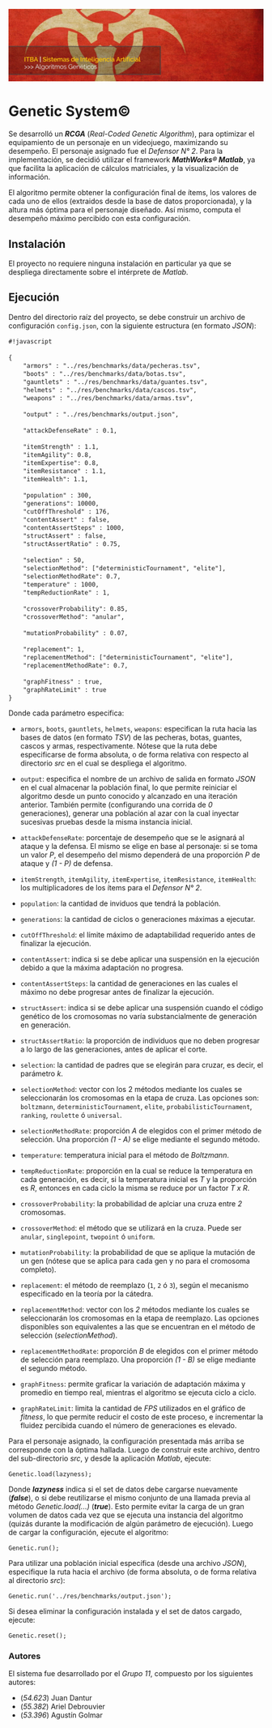 ![...](res/images/header.jpg)

# Genetic System©

Se desarrolló un _**RCGA**_ (_Real-Coded Genetic Algorithm_), para optimizar
el equipamiento de un personaje en un videojuego, maximizando su desempeño. El
personaje asignado fue el _Defensor N° 2_. Para la implementación, se decidió
utilizar el framework **_MathWorks® Matlab_**, ya que facilita la aplicación
de cálculos matriciales, y la visualización de información.

El algoritmo permite obtener la configuración final de ítems, los valores de
cada uno de ellos (extraidos desde la base de datos proporcionada), y la
altura más óptima para el personaje diseñado. Así mismo, computa el desempeño
máximo percibido con esta configuración.

## Instalación

El proyecto no requiere ninguna instalación en particular ya que se despliega
directamente sobre el intérprete de _Matlab_.

## Ejecución

Dentro del directorio raíz del proyecto, se debe construir un archivo de
configuración `config.json`, con la siguiente estructura (en formato _JSON_):

```
#!javascript

{
	"armors" : "../res/benchmarks/data/pecheras.tsv",
	"boots" : "../res/benchmarks/data/botas.tsv",
	"gauntlets" : "../res/benchmarks/data/guantes.tsv",
	"helmets" : "../res/benchmarks/data/cascos.tsv",
	"weapons" : "../res/benchmarks/data/armas.tsv",

	"output" : "../res/benchmarks/output.json",

	"attackDefenseRate" : 0.1,

	"itemStrength" : 1.1,
	"itemAgility": 0.8,
	"itemExpertise": 0.8,
	"itemResistance" : 1.1,
	"itemHealth": 1.1,

	"population" : 300,
	"generations": 10000,
	"cutOffThreshold" : 176,
	"contentAssert" : false,
	"contentAssertSteps" : 1000,
	"structAssert" : false,
	"structAssertRatio" : 0.75,

	"selection" : 50,
	"selectionMethod": ["deterministicTournament", "elite"],
	"selectionMethodRate": 0.7,
	"temperature" : 1000,
	"tempReductionRate" : 1,

	"crossoverProbability": 0.85,
	"crossoverMethod": "anular",

	"mutationProbability" : 0.07,

	"replacement": 1,
	"replacementMethod": ["deterministicTournament", "elite"],
	"replacementMethodRate": 0.7,

	"graphFitness" : true,
	"graphRateLimit" : true
}

```

Donde cada parámetro especifica:

* `armors`, `boots`, `gauntlets`, `helmets`, `weapons`: especifican la ruta
hacia las bases de datos (en formato _TSV_) de las pecheras, botas, guantes,
cascos y armas, respectivamente. Nótese que la ruta debe especificarse de
forma absoluta, o de forma relativa con respecto al directorio _src_ en el
cual se despliega el algoritmo.

* `output`: especifica el nombre de un archivo de salida en formato _JSON_ en
el cual almacenar la población final, lo que permite reiniciar el algoritmo
desde un punto conocido y alcanzado en una iteración anterior. También permite
(configurando una corrida de _0_ generaciones), generar una población al azar
con la cual inyectar sucesivas pruebas desde la misma instancia inicial.

* `attackDefenseRate`: porcentaje de desempeño que se le asignará al ataque y
la defensa. El mismo se elige en base al personaje: si se toma un valor _P_,
el desempeño del mismo dependerá de una proporción _P_ de ataque y _(1 - P)_
de defensa.

* `itemStrength`, `itemAgility`, `itemExpertise`, `itemResistance`,
`itemHealth`: los multiplicadores de los ítems para el _Defensor N° 2_.

* `population`: la cantidad de inviduos que tendrá la población.
* `generations`: la cantidad de ciclos o generaciones máximas a ejecutar.
* `cutOffThreshold`: el límite máximo de adaptabilidad requerido antes de
finalizar la ejecución.
* `contentAssert`: indica si se debe aplicar una suspensión en la ejecución
debido a que la máxima adaptación no progresa.
* `contentAssertSteps`: la cantidad de generaciones en las cuales el máximo no
debe progresar antes de finalizar la ejecución.
* `structAssert`: indica si se debe aplicar una suspensión cuando el código
genético de los cromosomas no varía substancialmente de generación en
generación.
* `structAssertRatio`: la proporción de individuos que no deben progresar a lo
largo de las generaciones, antes de aplicar el corte.

* `selection`: la cantidad de padres que se elegirán para cruzar, es decir, el
parámetro _k_.
* `selectionMethod`: vector con los 2 métodos mediante los cuales se
seleccionarán los cromosomas en la etapa de cruza. Las opciones son:
`boltzmann`, `deterministicTournament`, `elite`, `probabilisticTournament`,
`ranking`, `roulette` ó `universal`.
* `selectionMethodRate`: proporción _A_ de elegidos con el primer método de
selección. Una proporción _(1 - A)_ se elige mediante el segundo método.
* `temperature`: temperatura inicial para el método de _Boltzmann_.
* `tempReductionRate`: proporción en la cual se reduce la temperatura en cada
generación, es decir, si la temperatura inicial es _T_ y la proporción es _R_,
entonces en cada ciclo la misma se reduce por un factor _T x R_.

* `crossoverProbability`: la probabilidad de aplciar una cruza entre _2_
cromosomas.
* `crossoverMethod`: el método que se utilizará en la cruza. Puede ser
`anular`, `singlepoint`, `twopoint` ó `uniform`.

* `mutationProbability`: la probabilidad de que se aplique la mutación de un
gen (nótese que se aplica para cada gen y no para el cromosoma completo).

* `replacement`: el método de reemplazo (`1`, `2` ó `3`), según el mecanismo
especificado en la teoría por la cátedra.
* `replacementMethod`: vector con los _2_ métodos mediante los cuales se
seleccionarán los cromosomas en la etapa de reemplazo. Las opciones
disponibles son equivalentes a las que se encuentran en el método de selección
(_selectionMethod_).
* `replacementMethodRate`: proporción _B_ de elegidos con el primer método de
selección para reemplazo. Una proporción _(1 - B)_ se elige mediante el
segundo método.

* `graphFitness`: permite graficar la variación de adaptación máxima y
promedio en tiempo real, mientras el algoritmo se ejecuta ciclo a ciclo.
* `graphRateLimit`: limita la cantidad de _FPS_ utilizados en el gráfico de
_fitness_, lo que permite reducir el costo de este proceso, e incrementar la
fluidez percibida cuando el número de generaciones es elevado.

Para el personaje asignado, la configuración presentada más arriba se
corresponde con la óptima hallada. Luego de construir este archivo, dentro del
sub-directorio *src*, y desde la aplicación _Matlab_, ejecute:

	Genetic.load(lazyness);

Donde _**lazyness**_ indica si el set de datos debe cargarse nuevamente
(_**false**_), o si debe reutilizarse el mismo conjunto de una llamada previa
al método _Genetic.load(...)_ (_**true**_). Esto permite evitar la carga de un
gran volumen de datos cada vez que se ejecuta una instancia del algoritmo
(quizás durante la modificación de algún parámetro de ejecución). Luego de
cargar la configuración, ejecute el algoritmo:

	Genetic.run();

Para utilizar una población inicial específica (desde una archivo _JSON_),
especifique la ruta hacia el archivo (de forma absoluta, o de forma relativa
al directorio _src_):

	Genetic.run('../res/benchmarks/output.json');

Si desea eliminar la configuración instalada y el set de datos cargado,
ejecute:

	Genetic.reset();

### Autores

El sistema fue desarrollado por el _Grupo 11_, compuesto por los siguientes
autores:

* (*54.623*) Juan Dantur
* (*55.382*) Ariel Debrouvier
* (*53.396*) Agustín Golmar

